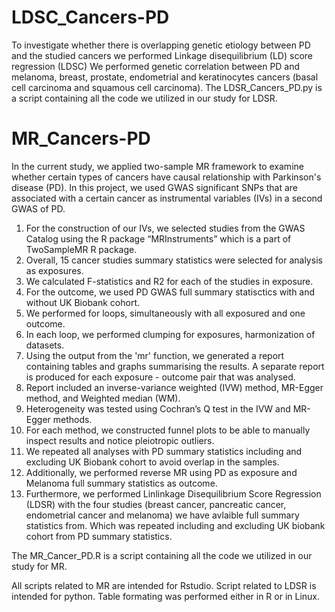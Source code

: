 # LDSC_Cancers-PD
To investigate whether there is overlapping genetic etiology between PD and the studied cancers we performed Linkage disequilibrium (LD) score regression (LDSC) 
We performed genetic correlation between PD and melanoma, breast, prostate, endometrial and keratinocytes cancers (basal cell carcinoma and squamous cell carcinoma).
The LDSR_Cancers_PD.py is a script containing all the code we utilized in our study for LDSR. 


# MR_Cancers-PD
In the current study, we applied two-sample MR framework to examine whether certain types of cancers have causal relationship with Parkinson's disease (PD).
In this project, we used GWAS significant SNPs that are associated with a certain cancer as instrumental variables (IVs) in a second GWAS of PD.   

1. For the construction of our IVs, we selected studies from the GWAS Catalog using the R package “MRInstruments” which is a part of TwoSampleMR R package.
2. Overall, 15 cancer studies summary statistics were selected for analysis as exposures. 
3. We calculated F-statistics and R2 for each of the studies in exposure.
4. For the outcome, we used PD GWAS full summary statisctics with and without UK Biobank cohort.
5. We performed for loops, simultaneously with all exposured and one outcome.
6. In each loop, we performed clumping for exposures, harmonization of datasets.
7. Using the output from the 'mr' function, we generated a report containing tables and graphs summarising the results. A separate report is produced for each exposure - outcome pair that was analysed.
8. Report included an inverse-variance weighted (IVW) method, MR-Egger method, and Weighted median (WM).
9. Heterogeneity was tested using Cochran’s Q test in the IVW and MR-Egger methods.
10. For each method, we constructed funnel plots to be able to manually inspect results and notice pleiotropic outliers.
11. We repeated all analyses with PD summary statistics including and excluding UK Biobank cohort to avoid overlap in the samples.
12. Additionally, we performed reverse MR using PD as exposure and Melanoma full summary statistics as outcome.
13. Furthermore, we performed Linlinkage Disequilibrium Score Regression (LDSR) with the four studies (breast cancer, pancreatic cancer, endometrial cancer and melanoma) we have avlaible full summary statistics from. Which was repeated including and excluding UK biobank cohort from PD summary statistics.

The MR_Cancer_PD.R is a script containing all the code we utilized in our study for MR. 

All scripts related to MR are intended for Rstudio. Script related to LDSR is intended for python. 
Table formating was performed either in R or in Linux.
